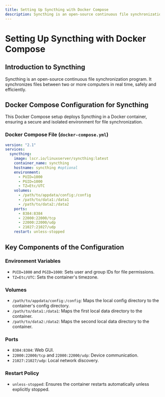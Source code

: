 ```yaml
---
title: Setting Up Syncthing with Docker Compose
description: Syncthing is an open-source continuous file synchronization program. It synchronizes files between two or more computers in real time, safely and efficiently.
---
```

# Setting Up Syncthing with Docker Compose

## Introduction to Syncthing

Syncthing is an open-source continuous file synchronization program. It synchronizes files between two or more computers in real time, safely and efficiently.

## Docker Compose Configuration for Syncthing

This Docker Compose setup deploys Syncthing in a Docker container, ensuring a secure and isolated environment for file synchronization.

### Docker Compose File (`docker-compose.yml`)

```yaml
version: "2.1"
services:
  syncthing:
    image: lscr.io/linuxserver/syncthing:latest
    container_name: syncthing
    hostname: syncthing #optional
    environment:
      - PUID=1000
      - PGID=1000
      - TZ=Etc/UTC
    volumes:
      - /path/to/appdata/config:/config
      - /path/to/data1:/data1
      - /path/to/data2:/data2
    ports:
      - 8384:8384
      - 22000:22000/tcp
      - 22000:22000/udp
      - 21027:21027/udp
    restart: unless-stopped
```

## Key Components of the Configuration
### Environment Variables
- `PUID=1000` and `PGID=1000`: Sets user and group IDs for file permissions.
- `TZ=Etc/UTC`: Sets the container's timezone.

### Volumes
- `/path/to/appdata/config:/config`: Maps the local config directory to the container's config directory.
- `/path/to/data1:/data1`: Maps the first local data directory to the container.
- `/path/to/data2:/data2`: Maps the second local data directory to the container.

### Ports
- `8384:8384`: Web GUI.
- `22000:22000/tcp` and `22000:22000/udp`: Device communication.
- `21027:21027/udp`: Local network discovery.

### Restart Policy
- `unless-stopped`: Ensures the container restarts automatically unless explicitly stopped.

